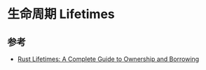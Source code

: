 # 生命周期 Lifetimes

## 参考

- [Rust Lifetimes: A Complete Guide to Ownership and Borrowing ](https://earthly.dev/blog/rust-lifetimes-ownership-burrowing/)